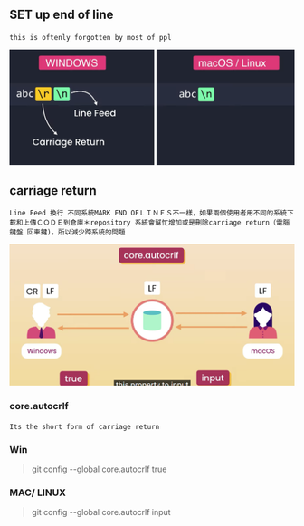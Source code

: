 ## SET up end of line

`this is oftenly forgotten by most of ppl`

![end of line](img/04.png)

## carriage return

`Line Feed 換行
不同系統MARK END OFＬＩＮＥＳ不一樣，如果兩個使用者用不同的系統下載和上傳ＣＯＤＥ到倉庫＊repository
系統會幫忙增加或是刪除carriage return（電腦鍵盤 回車鍵)，所以減少跨系統的問題`

![sample of sett up](img/05.png)

### core.autocrlf
`Its the short form of carriage return`


### Win
> git config --global core.autocrlf true
### MAC/ LINUX
> git config --global core.autocrlf input